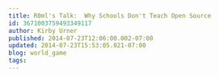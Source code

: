 ```yaml
---
title: R0ml's Talk:  Why Schools Don't Teach Open Source
id: 3671003759493349117
author: Kirby Urner
published: 2014-07-23T12:06:00.002-07:00
updated: 2014-07-23T15:53:05.021-07:00
blog: world_game
tags: 
---
```



